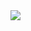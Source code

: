 <div align="justify">
  <a href="https://github.com/LucasMendes97">
    <img src="https://github-readme-stats.vercel.app/api?username=LucasMendes97&show_icons=true&theme=radical&count_private=true"/>
  </a>
</div>
